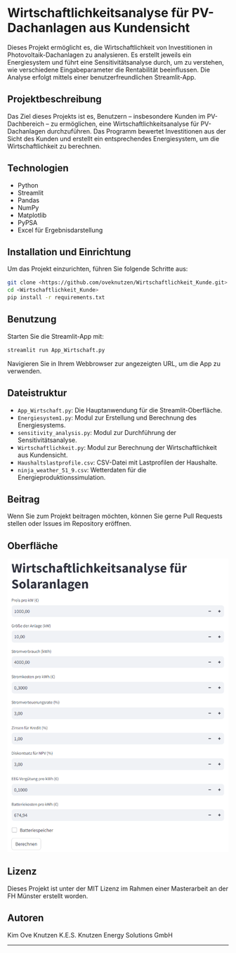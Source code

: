 # Wirtschaftlichkeitsanalyse für PV-Dachanlagen aus Kundensicht

Dieses Projekt ermöglicht es, die Wirtschaftlichkeit von Investitionen in Photovoltaik-Dachanlagen zu analysieren. Es erstellt jeweils ein Energiesystem und führt eine Sensitivitätsanalyse durch, um zu verstehen, wie verschiedene Eingabeparameter die Rentabilität beeinflussen. Die Analyse erfolgt mittels einer benutzerfreundlichen Streamlit-App.

## Projektbeschreibung

Das Ziel dieses Projekts ist es, Benutzern – insbesondere Kunden im PV-Dachbereich – zu ermöglichen, eine Wirtschaftlichkeitsanalyse für PV-Dachanlagen durchzuführen. Das Programm bewertet Investitionen aus der Sicht des Kunden und erstellt ein entsprechendes Energiesystem, um die Wirtschaftlichkeit zu berechnen.

## Technologien

- Python
- Streamlit
- Pandas
- NumPy
- Matplotlib
- PyPSA
- Excel für Ergebnisdarstellung

## Installation und Einrichtung

Um das Projekt einzurichten, führen Sie folgende Schritte aus:

```bash
git clone <https://github.com/oveknutzen/Wirtschaftlichkeit_Kunde.git>
cd <Wirtschaftlichkeit_Kunde>
pip install -r requirements.txt
```

## Benutzung

Starten Sie die Streamlit-App mit:

```bash
streamlit run App_Wirtschaft.py
```

Navigieren Sie in Ihrem Webbrowser zur angezeigten URL, um die App zu verwenden.

## Dateistruktur

- `App_Wirtschaft.py`: Die Hauptanwendung für die Streamlit-Oberfläche.
- `Energiesystem1.py`: Modul zur Erstellung und Berechnung des Energiesystems.
- `sensitivity_analysis.py`: Modul zur Durchführung der Sensitivitätsanalyse.
- `Wirtschaftlichkeit.py`: Modul zur Berechnung der Wirtschaftlichkeit aus Kundensicht.
- `Haushaltslastprofile.csv`: CSV-Datei mit Lastprofilen der Haushalte.
- `ninja_weather_51_9.csv`: Wetterdaten für die Energieproduktionssimulation.

## Beitrag

Wenn Sie zum Projekt beitragen möchten, können Sie gerne Pull Requests stellen oder Issues im Repository eröffnen.

## Oberfläche

![Streamlit App Oberfläche](Oberflaeche_Kunde.png)

## Lizenz

Dieses Projekt ist unter der MIT Lizenz im Rahmen einer Masterarbeit an der FH Münster erstellt worden.

## Autoren

Kim Ove Knutzen
K.E.S. Knutzen Energy Solutions GmbH

---
